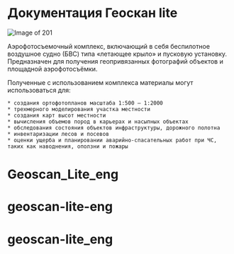 ﻿# Документация Геоскан lite

![Image of 201](../_static/_images/101.png)

Аэрофотосъемочный комплекс, включающий в себя беспилотное воздушное судно (БВС) типа «летающее крыло» и пусковую установку.
Предназначен для получения геопривязанных фотографий объектов и площадной аэрофотосъёмки.

Полученные с использованием комплекса материалы могут использоваться для:

    * создания ортофотопланов масштаба 1:500 – 1:2000
    * трехмерного моделирования участка местности
    * создания карт высот местности
    * вычисления объемов пород в карьерах и насыпных объектах
    * обследования состояния объектов инфраструктуры, дорожного полотна
    * инвентаризации лесов и посевов
    * оценки ущерба и планировании аварийно-спасательных работ при ЧС, таких как наводнения, оползни и пожары
# Geoscan_Lite_eng
# geoscan-lite-eng
# geoscan-lite_eng
